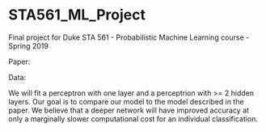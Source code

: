 # STA561_ML_Project
Final project for Duke STA 561 - Probabilistic Machine Learning course - Spring 2019


Paper:

Data:

We will fit a perceptron with one layer and a perceptrion with >= 2 hidden layers. Our goal is to compare our model to the model described in the paper. We believe that a deeper network will have improved accuracy at only a marginally slower computational cost for an individual classification.


